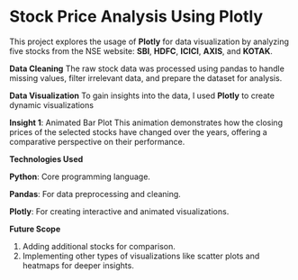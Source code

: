 # Stock Price Analysis Using Plotly

This project explores the usage of **Plotly** for data visualization by analyzing five stocks from the NSE website: **SBI**, **HDFC**, **ICICI**, **AXIS**, and **KOTAK**.

**Data Cleaning**
	The raw stock data was processed using pandas to handle missing values, filter irrelevant data, and prepare the dataset for analysis.

**Data Visualization**
	To gain insights into the data, I used **Plotly** to create dynamic visualizations

**Insight 1**: Animated Bar Plot
	This animation demonstrates how the closing prices of the selected stocks have changed over the years, offering a comparative perspective on their performance.

**Technologies Used**

**Python**: Core programming language.

**Pandas**: For data preprocessing and cleaning.

**Plotly**: For creating interactive and animated visualizations.

**Future Scope**

1) Adding additional stocks for comparison.
2) Implementing other types of visualizations like scatter plots and heatmaps for deeper insights.
